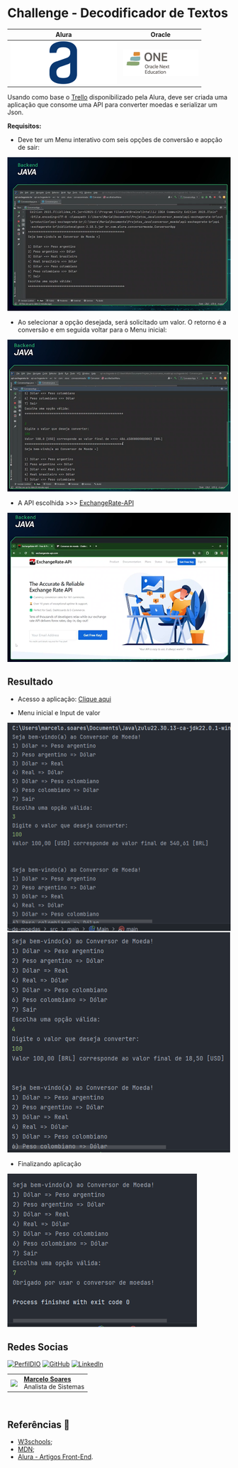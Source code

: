 # Challenge - Decodificador de Textos 

| Alura | Oracle |
| ----- | ------ |
| <img src=./assets/img/logo.svg alt="Logotipo da Alura" title="Logo da Alura"> | <img src=./assets/img/logo-one.webp alt="Logotipo da ONE" title="Logo da ONE"> |

Usando como base o [Trello](https://trello.com/b/KgclcHdi/conversor-de-moeda-challenge-one-java-back-end) disponibilizado pela Alura, deve ser criada uma aplicação que consome uma API para converter moedas e serializar um Json.

**Requisitos:**

- Deve ter um Menu interativo com seis opções de conversão e aopção de sair:

<img src=./assets/img/01.png alt="Tela de menu inicial" title="Menu inicial">

- Ao selecionar a opção desejada, será solicitado um valor. O retorno é a conversão e em seguida voltar para o Menu inicial:

<img src=./assets/img/02.png alt="Tela de solicitação de valor" title="Input de valor">

- A API escolhida >>> [ExchangeRate-API](https://www.exchangerate-api.com/)

<img src=./assets/img/03.png alt="Imagem do site ExchangeRate-API" title="Menu secundário">

## Resultado 

- Acesso a aplicação: [Clique aqui](https://github.com/Mdsoare/converso-de-moedas/tree/main/converso-de-moedas/src/main)

- Menu inicial e Input de valor

<img src=./assets/img/04.png alt="Imagem do Menu inicial" title="Menu Inicial Resultado">

<br>

<img src=./assets/img/05.png alt="Tela de solicitação de valor" title="Input de valor">

- Finalizando aplicação

<img src=./assets/img/06.png alt="Tela de solicitação de valor" title="Input de valor">

## Redes Socias

[![PerfilDIO](https://img.shields.io/badge/DIO-0077B5?style=for-the-badge&logo=dio&logoColor=white)](https://web.dio.me/users/marcelo_soares92)
[![GitHub](https://img.shields.io/badge/GitHub-000?style=for-the-badge&logo=github&logoColor=30A3DC)](https://github.com/Mdsoare/)
[![LinkedIn](https://img.shields.io/badge/LinkedIn-0077B5?style=for-the-badge&logo=linkedin&logoColor=white)](https://www.linkedin.com/in/marcelodsoares/)

<table>
  <tr>
    <td>
      <img width="80px" align="center" src="https://avatars.githubusercontent.com/Mdsoare"/>
    </td>
    <td align="left">
      <a href="https://www.linkedin.com/in/marcelodsoares/">
        <span><b>Marcelo Soares</b></span>
      </a>
      <br>
      <span>Analista de Sistemas</span>
    </td>
  </tr>
</table>

<br>

## Referências 🔎

- [W3schools](https://www.w3schools.com/);
- [MDN](https://developer.mozilla.org/pt-BR/);
- [Alura - Artigos Front-End](https://www.alura.com.br/artigos/como-colocar-projeto-no-ar-com-github-pages).